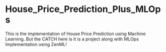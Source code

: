 # House_Price_Prediction_Plus_MLOps
This is the implementation of House Price Prediction using Machine Learning. But the CATCH here is it is a project along with MLOps Implementation using ZenML!
